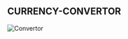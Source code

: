 ## CURRENCY-CONVERTOR
![Convertor](https://github.com/Yana16/Currency-convertor/assets/16081126/4e18712f-d041-4ec5-aaf3-d2462144eb7d)
